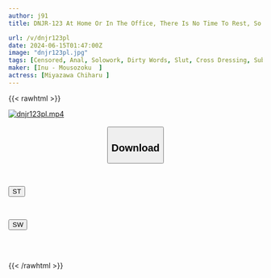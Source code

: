 ```yaml
---
author: j91
title: DNJR-123 At Home Or In The Office, There Is No Time To Rest, So She Trains Her Beloved Boyfriend To Have A Loving And Male Orgasm, Turning Him Into A Masochistic Ass-pussy Who Can Only Get Off In The Ass! Chiharu Miyazawa, Riku Mukai

url: /v/dnjr123pl
date: 2024-06-15T01:47:00Z
image: "dnjr123pl.jpg"
tags: [Censored, Anal, Solowork, Dirty Words, Slut, Cross Dressing, Submissive Men	]
maker: [Inu - Mousozoku  ]
actress: [Miyazawa Chiharu ]
---
```



{{< rawhtml >}}

<div class="video" data-videoid="WXjYqk2dakUQXY">
    <a href="javascript:;">
        <img src="/v/dnjr123pl/dnjr123pl.jpg" width="WIDTH" height="HEIGHT" alt="dnjr123pl.mp4" loading="lazy">
    </a>
</div>

<script type="text/javascript" src="https://j91.asia/asset/on-demand-st.js"></script>

<br>
  <link rel="stylesheet" href="https://j91.asia/asset/bs5.css">
  
  <center>
  <button class="btn btn-primary" type="button" data-bs-toggle="collapse" data-bs-target=".multi-collapse" aria-expanded="false" aria-controls="multiCollapseExample1 multiCollapseExample2"><h2>Download</h2></button></center>
</p>
<div class="row">
  <div class="col">
    <div class="collapse multi-collapse" id="multiCollapseExample1">
      <div class="card card-body">
	      	      <br>
<div class="buttons">  
<p><a href="/v/dnjr123pl/st.html" target="_blank"><button class="btn-hover color-3"><i class="fa fa-download"></i> ST</button></a></p></div>
    </div>
  </div>
</div>
  <div class="col">
    <div class="collapse multi-collapse" id="multiCollapseExample2">
      <div class="card card-body">
	      <br>
<div class="buttons">
<p><a href="/v/dnjr123pl/sw.html" target="_blank"><button class="btn-hover color-2"><i class="fa fa-download"></i> SW</button></a></p></div>
<br><br>
      </div>
    </div>
  </div>
</div>

{{< /rawhtml >}}